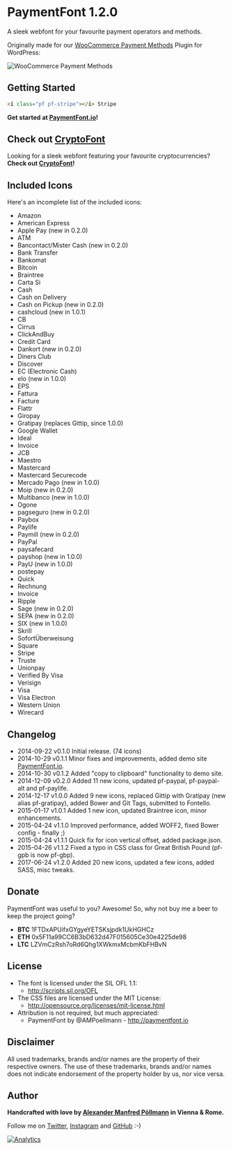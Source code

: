 PaymentFont 1.2.0
=================

A sleek webfont for your favourite payment operators and methods.

Originally made for our [WooCommerce Payment Methods](https://wordpress.org/plugins/woocommerce-payment-methods/) Plugin for WordPress:

![WooCommerce Payment Methods](https://github.com/vendocrat/WooCommerce-Payment-Methods/blob/master/screenshot-1.png)

## Getting Started

```html
<i class="pf pf-stripe"></i> Stripe
```

**Get started at [PaymentFont.io](http://paymentfont.io)!**

## Check out [CryptoFont](https://github.com/AlexanderPoellmann/CryptoFont)

Looking for a sleek webfont featuring your favourite cryptocurrencies? **Check out [CryptoFont](https://github.com/AlexanderPoellmann/CryptoFont)!**

## Included Icons

Here's an incomplete list of the included icons:

* Amazon
* American Express
* Apple Pay (new in 0.2.0)
* ATM
* Bancontact/Mister Cash (new in 0.2.0)
* Bank Transfer
* Bankomat
* Bitcoin
* Braintree
* Carta Si
* Cash
* Cash on Delivery
* Cash on Pickup (new in 0.2.0)
* cashcloud (new in 1.0.1)
* CB
* Cirrus
* ClickAndBuy
* Credit Card
* Dankort (new in 0.2.0)
* Diners Club
* Discover
* EC (Electronic Cash)
* elo (new in 1.0.0)
* EPS
* Fattura
* Facture
* Flattr
* Giropay
* Gratipay (replaces Gittip, since 1.0.0)
* Google Wallet
* Ideal
* Invoice
* JCB
* Maestro
* Mastercard
* Mastercard Securecode
* Mercado Pago (new in 1.0.0)
* Moip (new in 0.2.0)
* Multibanco (new in 1.0.0)
* Ogone
* pagseguro (new in 0.2.0)
* Paybox
* Paylife
* Paymill (new in 0.2.0)
* PayPal
* paysafecard
* payshop (new in 1.0.0)
* PayU (new in 1.0.0)
* postepay
* Quick
* Rechnung
* Invoice
* Ripple
* Sage (new in 0.2.0)
* SEPA (new in 0.2.0)
* SIX (new in 1.0.0)
* Skrill
* SofortÜberweisung
* Square
* Stripe
* Truste
* Unionpay
* Verified By Visa
* Verisign
* Visa
* Visa Electron
* Western Union
* Wirecard

## Changelog

- 2014-09-22 v0.1.0 Initial release. (74 icons)
- 2014-10-29 v0.1.1 Minor fixes and improvements, added demo site [PaymentFont.io](http://paymentfont.io).
- 2014-10-30 v0.1.2 Added "copy to clipboard" functionality to demo site.
- 2014-12-09 v0.2.0 Added 11 new icons, updated pf-paypal, pf-paypal-alt and pf-paylife.
- 2014-12-17 v1.0.0 Added 9 new icons, replaced Gittip with Gratipay (new alias pf-gratipay), added Bower and Git Tags, submitted to Fontello.
- 2015-01-17 v1.0.1 Added 1 new icon, updated Braintree icon, minor enhancements.
- 2015-04-24 v1.1.0 Improved performance, added WOFF2, fixed Bower config - finally ;)
- 2015-04-24 v1.1.1 Quick fix for icon vertical offset, added package.json.
- 2015-04-26 v1.1.2 Fixed a typo in CSS class for Great British Pound (pf-gpb is now pf-gbp).
- 2017-06-24 v1.2.0 Added 20 new icons, updated a few icons, added SASS, misc tweaks.

## Donate

PaymentFont was useful to you? Awesome! So, why not buy me a beer to keep the project going?

- **BTC** 1FTDxAPUifxGYgyeYETSKsjpdk1UkHGHCz
- **ETH** 0x5F11a99CC6B3bD632d47F015605Ce30e4225de98
- **LTC** LZVmCzRsh7oRd6Qhg1XWkmxMcbmKbFHBvN

## License

- The font is licensed under the SIL OFL 1.1:
  - http://scripts.sil.org/OFL
- The CSS files are licensed under the MIT License:
  - http://opensource.org/licenses/mit-license.html
- Attribution is not required, but much appreciated:
  - PaymentFont by @AMPoellmann - http://paymentfont.io

## Disclaimer

All used trademarks, brands and/or names are the property of their respective owners.
The use of these trademarks, brands and/or names does not indicate endorsement of the property holder by us, nor vice versa.

## Author

**Handcrafted with love by [Alexander Manfred Pöllmann](https://AlexanderPoellmann.com) in Vienna &amp; Rome.**

Follow me on [Twitter](https://twitter.com/AMPoellmann), [Instagram](https://instagram.com/AlexanderPoellmann) and [GitHub](https://github.com/AlexanderPoellmann) :-)

[![Analytics](https://ga-beacon.appspot.com/UA-57742328-1/AlexanderPoellmann/PaymentFont)](https://github.com/igrigorik/ga-beacon)